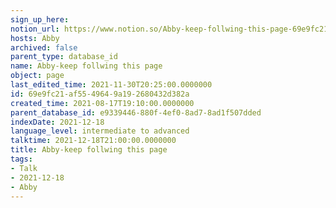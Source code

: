```yaml
---
sign_up_here: 
notion_url: https://www.notion.so/Abby-keep-follwing-this-page-69e9fc21af5549649a192680432d382a
hosts: Abby
archived: false
parent_type: database_id
name: Abby-keep follwing this page
object: page
last_edited_time: 2021-11-30T20:25:00.0000000
id: 69e9fc21-af55-4964-9a19-2680432d382a
created_time: 2021-08-17T19:10:00.0000000
parent_database_id: e9339446-880f-4ef0-8ad7-8ad1f507dded
indexDate: 2021-12-18
language_level: intermediate to advanced
talktime: 2021-12-18T21:00:00.0000000
title: Abby-keep follwing this page
tags:
- Talk
- 2021-12-18
- Abby
---
```





